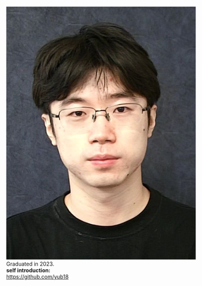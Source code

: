 ![Yu Bo](https://raw.githubusercontent.com/houlresearch/Tests/main/yubo.jpg)  
Graduated in 2023.  
**self introduction:**  
<https://github.com/yub18>
